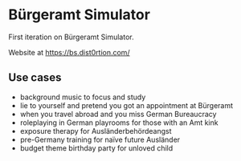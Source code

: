 # Bürgeramt Simulator

First iteration on Bürgeramt Simulator.

Website at https://bs.dist0rtion.com/

## Use cases

- background music to focus and study
- lie to yourself and pretend you got an appointment at Bürgeramt
- when you travel abroad and you miss German Bureaucracy
- roleplaying in German playrooms for those with an Amt kink
- exposure therapy for Ausländerbehördeangst
- pre-Germany training for naïve future Ausländer
- budget theme birthday party for unloved child
